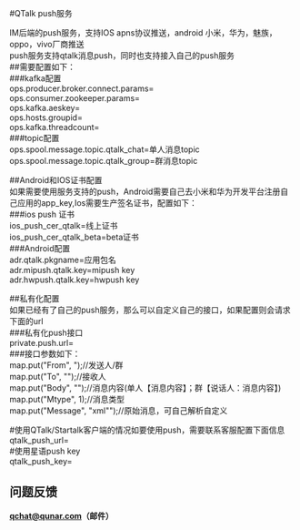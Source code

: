 #QTalk push服务

IM后端的push服务，支持IOS apns协议推送，android 小米，华为，魅族，oppo，vivo厂商推送
<br>push服务支持qtalk消息push，同时也支持接入自己的push服务
<br>##需要配置如下：
<br>###kafka配置
<br>ops.producer.broker.connect.params=
<br>ops.consumer.zookeeper.params=
<br>ops.kafka.aeskey=
<br>ops.hosts.groupid=
<br>ops.kafka.threadcount=
<br>###topic配置
<br>ops.spool.message.topic.qtalk_chat=单人消息topic
<br>ops.spool.message.topic.qtalk_group=群消息topic

##Android和IOS证书配置
<br>如果需要使用服务支持的push，Android需要自己去小米和华为开发平台注册自己应用的app_key,Ios需要生产签名证书，配置如下：
<br>###ios push 证书
<br>ios_push_cer_qtalk=线上证书
<br>ios_push_cer_qtalk_beta=beta证书
<br>###Android配置
<br>adr.qtalk.pkgname=应用包名
<br>adr.mipush.qtalk.key=mipush key
<br>adr.hwpush.qtalk.key=hwpush key

##私有化配置
<br>如果已经有了自己的push服务，那么可以自定义自己的接口，如果配置则会请求下面的url
<br>###私有化push接口
<br>private.push.url=
<br>###接口参数如下：
<br>map.put("From", ");//发送人/群
<br>map.put("To", "");//接收人
<br>map.put("Body", "");//消息内容(单人【消息内容】；群【说话人：消息内容】)
<br>map.put("Mtype", 1);//消息类型
<br>map.put("Message", "xml"");//原始消息，可自己解析自定义

#使用QTalk/Startalk客户端的情况如要使用push，需要联系客服配置下面信息
<br>qtalk_push_url=
<br>#使用星语push key
<br>qtalk_push_key=

## 问题反馈
**qchat@qunar.com（邮件）**
